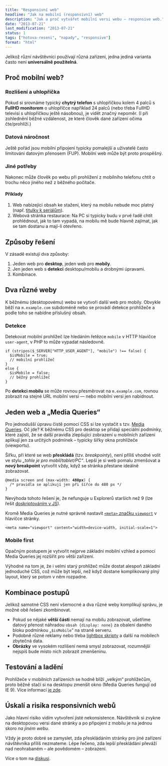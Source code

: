 ```yaml
---
title: "Responsivní web"
headline: "Jak na mobilní (responsivní) web"
description: "Jak a proč vytvářet mobilní versi webu – responsive web."
date: "2013-07-21"
last_modification: "2013-07-21"
status: 1
tags: ["hotova-reseni", "napady", "responsive"]
format: "html"
---
```


<p>Jelikož různí návštěvníci používají různá zařízení, jedna jediná varianta často není <b>universálně použitelná</b>.</p>

<h2>Proč mobilní web?</h2>
<h3>Rozlišení a uhlopříčka</h3>
<p>Pokud si srovnáme typický <b>chytrý telefon</b> s uhlopříčkou kolem 4 palců s <b>FullHD monitorem</b> o uhlopříčce například 24 palců (nebo třeba FullHD televisí s uhlopříčkou ještě násobnou), je vidět značný nepoměr. (I při zohlednění běžné vzdálenost, ze které člověk dané zařízení očima čte/prohlíží.)</p>

<h3>Datová náročnost</h3>
<p>Ještě pořád jsou mobilní připojení typicky pomalejší a uživatelé často limitováni datovým přenosem (FUP). Mobilní web může být proto prospěšný.</p>

<h3>Jiné potřeby</h3>
<p>Nakonec může člověk po webu při prohlížení z mobilního telefonu  chtít o trochu něco jiného než z běžného počítače.</p>
<h4>Příklady</h4>
<ol>
  <li>Web nabízející obsah ke stažení, který na mobilu nebude moc platný (např. <a href="http://diskuse.jakpsatweb.cz/?action=vthread&amp;forum=17&amp;topic=150308#6">titulky k seriálům</a>).</li>
  <li>Webová stránka restaurace: Na PC si typicky budu v prvé řadě chtít prohlédnout, jak to tam vypadá, na mobilu mě bude hlavně zajímat, jak se tam dostanu a mají-li otevřeno.</li>
</ol>

<h2 id="moznosti">Způsoby řešení</h2>
<p>V zásadě existují dva způsoby:</p>
<ol>
  <li>Jeden web pro <b>desktop</b>, jeden web pro <b>mobily</b>.</li>
  <li>Jen jeden web s <b>detekcí</b> desktopu/mobilu a drobnými úpravami.</li>
  <li>Kombinace.</li>
</ol>

<h2>Dva různé weby</h2>
<p>K běžnému (desktopovému) webu se vytvoří další web pro mobily. Obvykle běží na <code>m.example.com</code> subdoméně nebo se provádí detekce prohlížeče a podle toho se nabídne příslušný obsah.</p>
<h3 id="detekce">Detekce</h3>
<p>Detekovat mobilní prohlížeč lze hledáním řetězce <code>mobile</code> v HTTP hlavičce <code>user-agent</code>, v PHP to může vypadat následovně.</p>
<pre><code>if (stripos($_SERVER["HTTP_USER_AGENT"], "mobile") !== false) {
  $isMobile = true;  
  // mobilní prohlížeč
}
else {
  $isMobile = false;
  // běžný prohlížeč
}</code></pre>
<p>Po <b>detekci mobilu</b> se může rovnou přesměrovat na <code>m.example.com</code>, rovnou zobrazit na stejné URL mobilní versi — nebo mobilní versi jen nabídnout.</p>

<h2 id="media-queries">Jeden web a „Media Queries“</h2>
<p>Pro jednodušší úpravu čistě pomocí CSS si lze vystačit s tzv. <a href="/media">Media Queries</a>. Oč jde? K běžnému CSS pro desktop se přidají speciální podmínky, které zajistí, že se další pravidla zlepšující zobrazení u mobilních zařízení aplikují jen za určitých podmínek – typicky šířky okna prohlížeče (viewportu).</p>

<p>Šířku, při které se web <b>přeskládá</b> (tzv. <i>breakpointy</i>), není příliš vhodné volit ve stylu <i>„tohle je pro mobil/tablet/PC“</i>. Lepší je si web pomalu zmenšovat a <b>nový breakpoint</b> vytvořit vždy, když se stránka přestane ideálně zobrazovat.</p>
<pre><code>@media screen and (max-width: <b>480px</b>) {
  /* pravidla se aplikují jen při šířce do 480 px */
}</code></pre>
<p>Nevýhoda tohoto řešení je, že nefunguje u Explorerů starších než 9 (lze řešit <a href="https://github.com/scottjehl/Respond">doskriptováním v JS</a>).</p>
<p>Kromě Media Queries je nutné správně nastavit <a href="/meta-viewport"><code>&lt;meta&gt;</code> značku <code>viewport</code></a> v hlavičce stránky.</p>
<pre><code>&lt;meta name="viewport" content="width=device-width, initial-scale=1"&gt;</code></pre>

<h3 id="mobile-first">Mobile first</h3>
<p>Opačným postupem je vytvořit nejprve základní mobilní vzhled a pomocí Media Queries jej rozšířit pro větší zařízení.</p>
<p>Výhodné na tom je, že i velmi starý prohlížeč může dostat alespoň základní jednoduché CSS, což může být lepší, než když dostane komplikovaný plný layout, který se potom v něm rozpadne.</p>

<h2 id="kombinace">Kombinace postupů</h2>
<p>Jelikož samotné CSS není všemocné a dva různé weby komplikují správu, je možné obě řešení zkombinovat.</p>
<ul>
  <li>Pokud se nějaké <b>větší části</b> nemají na mobilu zobrazovat, ušetříme datový přenost náhradou <code>obsah {display: none}</code> za obalení daného bloku podmínkou „<code>$isMobile</code>“ na straně serveru.</li>
  <li>Podobně různé reklamy nebo třeba <a href='/magnific-popup'>lightbox skripty</a> a další na mobilech zbytečná data.</li>
  <li><b>Obrázky</b> ve vysokém rozlišení nemá smysl zobrazovat, rozumnější nejspíš bude místo nich zobrazit zmenšeninu.</li>
</ul>

<h2 id="ladeni">Testování a ladění</h2>
<p>Prohlížeče v mobilních zařízeních se hodně blíží „velkým“ prohlížečům, proto běžně stačí si na desktopu zmenšit okno (Media Queries fungují od IE 9). Více informací <a href="/prohlizece#mobily">je zde</a>.</p>

<h2 id="problemy">Úskalí a risika responsivních webů</h2>
<p>Jako hlavní risiko vidím vytvoření jisté nekonsistence. Návštěvník si zvykne na desktopovou versi dané stránky a po připojení z mobilu je na jednou skoro <i>na jiném webu</i>.</p>
<p>Vždy je proto dobré se zamyslet, zda přeskládáním stránky pro jiné zařízení návštěvníka příliš nezmateme. Lépe řečeno, zda lepší přeskládání převáží nad neohrabaném – ale povědomém – zobrazení.</p>
<p>Více o tom na <a href='http://diskuse.jakpsatweb.cz/?action=vthread&amp;forum=7&amp;topic=135062'>diskusi</a>.</p>